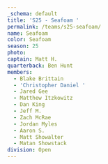 ```yaml
---
_schema: default
title: 'S25 - Seafoam '
permalink: /teams/s25-seafoam/
name: Seafoam
color: Seafoam
season: 25
photo:
captain: Matt H.
quarterback: Ben Hunt
members:
  - Blake Brittain
  - 'Christopher Daniel '
  - Jared Gee
  - Matthew Itzkowitz
  - Dan King
  - Jeff M.
  - Zach McRae
  - Jordan Myles
  - Aaron S.
  - Matt Showalter
  - Matan Showstack
division: Open
---
```

